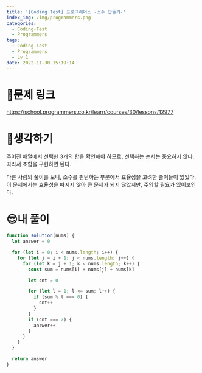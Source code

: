 ```yaml
---
title: '[Coding Test] 프로그래머스 -소수 만들기-'
index_img: /img/programmers.png
categories:
  - Coding-Test
  - Programmers
tags:
  - Coding-Test
  - Programmers
  - Lv.1
date: 2022-11-30 15:19:14
---
```

# 📃문제 링크
https://school.programmers.co.kr/learn/courses/30/lessons/12977

# 🤨생각하기
주어진 배열에서 선택한 3개의 합을 확인해야 하므로, 선택하는 순서는 중요하지 않다.
따라서 조합을 구현하면 된다.

다른 사람의 풀이를 보니, 소수를 판단하는 부분에서 효율성을 고려한 풀이들이 있었다.
이 문제에서는 효율성을 따지지 않아 큰 문제가 되지 않았지만, 주의할 필요가 있어보인다.


# 😎내 풀이
```js
function solution(nums) {
  let answer = 0

  for (let i = 0; i < nums.length; i++) {
    for (let j = i + 1; j < nums.length; j++) {
      for (let k = j + 1; k < nums.length; k++) {
        const sum = nums[i] + nums[j] + nums[k]

        let cnt = 0

        for (let l = 1; l <= sum; l++) {
          if (sum % l === 0) {
            cnt++
          }
        }
        if (cnt === 2) {
          answer++
        }
      }
    }
  }

  return answer
}
```